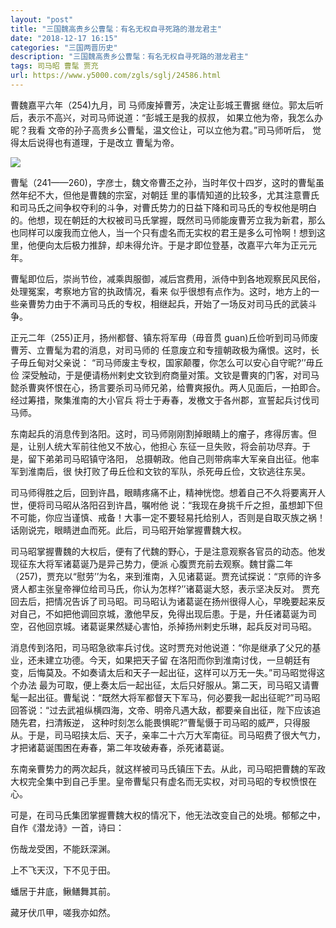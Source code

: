 ```yaml
---
layout: "post"
title: "三国魏高贵乡公曹髦：有名无权自寻死路的潜龙君主"
date: "2018-12-17 16:15"
categories: "三国两晋历史"
description: "三国魏高贵乡公曹髦：有名无权自寻死路的潜龙君主"
tags: 司马昭 曹髦 贾充
url: https://www.y5000.com/zgls/sglj/24586.html
---
```






曹魏嘉平六年（254)九月，司 马师废掉曹芳，决定让彭城王曹据 继位。郭太后听后，表示不高兴，对司马师说道：“彭城王是我的叔叔，
如果立他为帝，我怎么办昵？我看 文帝的孙子高贵乡公曹髦，温文俭让，可以立他为君。”司马师听后， 觉得太后说得也有道理，于是改立 曹髦为帝。

![](https://img.y5000.com/uploads/allimg/170802/12-1FP2161414F5.jpg)

曹髦（241——260)，字彦士，魏文帝曹丕之孙，当时年仅十四岁，这时的曹髦虽然年纪不大，但他是曹魏的宗室，对朝廷
里的事情知道的比较多，尤其注意曹氏和司马氏之间争权夺利的斗争，对曹氏势力的日益下降和司马氏的专权他是明白的。他想，现在朝廷的大权被司马氏掌握，既然司马师能废曹芳立我为新君，那么也同样可以废我而立他人，当一个只有虚名而无实权的君王是多么可怜啊！想到这里，他便向太后极力推辞，却未得允许。于是才即位登基，改嘉平六年为正元元年。

曹髦即位后，崇尚节俭，减乘舆服御，减后宫费用，派侍中到各地观察民风民俗，处理冤案，考察地方官的执政情况，看来
似乎很想有点作为。这时，地方上的一些亲曹势力由于不满司马氏的专权，相继起兵，开始了一场反对司马氏的武装斗争。

正元二年（255)正月，扬州都督、镇东将军毋（毋音贯 guan)丘俭听到司马师废曹芳、立曹髦为君的消息，对司马师的
任意废立和专擅朝政极为痛恨。这时，长子毋丘甸对父亲说： “司马师废主专权，国家颠覆，你怎么可以安心自守昵?’’毋丘俭
深受触动，于是便请杨州剌史文钦到府商量对策。文钦是曹爽的门客，对司马懿杀曹爽怀恨在心，扬言要杀司马师兄弟，给曹爽报仇。两人见面后，一拍即合。经过筹措，聚集淮南的大小官兵
将士于寿春，发檄文于各州郡，宣誓起兵讨伐司马师。

东南起兵的消息传到洛阳。这时，司马师刚刚割掉眼睛上的瘤子，疼得厉害。但是，让别人统大军前往他又不放心，他担心
东征一旦失败，将会前功尽弃。于是，留下弟弟司马昭镇守洛阳， 总摄朝政。他自己则带病率大军亲自出征。他率军到淮南后，很
快打败了毋丘俭和文钦的军队，杀死毋丘俭，文钦逃往东吴。

司马师得胜之后，回到许昌，眼睛疼痛不止，精神恍惚。想着自己不久将要离开人世，便将司马昭从洛阳召到许昌，嘱咐他
说：“我现在身挑千斤之担，虽想卸下但不可能，你应当谨慎、戒备！大事一定不要轻易托给别人，否则是自取灭族之祸！话刚说完，眼睛迸血而死。此后，司马昭开始掌握曹魏大权。

司马昭掌握曹魏的大权后，便有了代魏的野心，于是注意观察各官员的动态。他发现征东大将军诸葛诞乃是异己势力，便派
心腹贾充前去观察。魏甘露二年（257)，贾充以“慰劳’’为名，来到淮南，入见诸葛诞。贾充试探说：“京师的许多贤人都主张皇帝禅位给司马氏，你认为怎样?’’诸葛诞大怒，表示坚决反对。
贾充回去后，把情况告诉了司马昭。司马昭认为诸葛诞在扬州很得人心，早晚要起来反对自己，不如把他调回京城，激他早反，免得出现后患。于是，升任诸葛诞为司空，召他回京城。诸葛诞果然疑心害怕，杀掉扬州剌史乐琳，起兵反对司马昭。

消息传到洛阳，司马昭急欲率兵讨伐。这时贾充对他说道：“你是继承了父兄的基业，还未建立功德。今天，如果把天子留
在洛阳而你到淮南讨伐，一旦朝廷有变，后悔莫及。不如奏请太后和天子一起出征，这样可以万无一失。”司马昭觉得这个办法
最为可取，便上奏太后一起出征，太后只好服从。第二天，司马昭又请曹髦一起出征。曹髦说：“既然大将军都督天下军马，何必要我一起出征昵?”司马昭回答说：“过去武袓纵横四海，文帝、明帝凡遇大敌，都要亲自出征，陛下应该追随先君，扫清叛逆，
这种时刻怎么能畏惧昵?”曹髦慑于司马昭的威严，只得服从。于是，司马昭挟太后、天子，亲率二十六万大军南征。司马昭费了很大气力，才把诸葛诞围困在寿春，第二年攻破寿春，杀死诸葛诞。

东南亲曹势力的两次起兵，就这样被司马氏镇压下去。从此，司马昭把曹魏的军政大权完全集中到自己手里。皇帝曹髦只有虚名而无实权，对司马昭的专权愤恨在心。

可是，在司马氏集团掌握曹魏大权的情况下，他无法改变自己的处境。郁郁之中，自作《潜龙诗》一首，诗曰：

伤哉龙受困，不能跃深渊。

上不飞天汉，下不见于田。

蟠居于井底，鳅鳝舞其前。

藏牙伏爪甲，嗟我亦如然。
